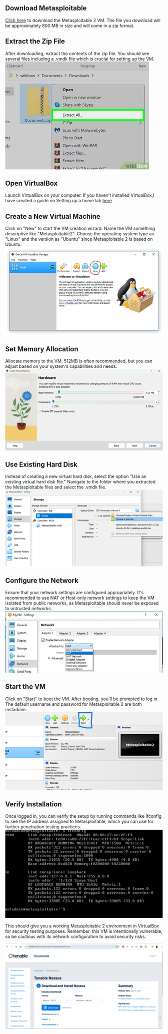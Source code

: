 
<h2>Download Metasploitable</h2>
<a href="https://sourceforge.net/projects/metasploitable/files/latest/download">Click here</a> to download the Metasploitable 2 VM. The file you download will be approximately 800 MB in size and will come in a zip format.

<h2>Extract the Zip File</h2>
After downloading, extract the contents of the zip file. You should see several files including a .vmdk file which is crucial for setting up the VM.

<img src="https://github.com/Corporate101/Setting-up-a-Virtual-home-Lab/blob/main/Folder/Extract%20file.jpg">

<h2>Open VirtualBox</h2>
Launch VirtualBox on your computer. If you haven't installed VirtualBox,I have created a guide on Setting up a home lab <a href="https://github.com/Corporate101/Setting-up-a-Virtual-home-Lab/blob/main/Walk%20Through%20for%20creating%20Windows%20Virtual%20machine.md">here</a>

<h2>Create a New Virtual Machine</h2>
Click on "New" to start the VM creation wizard. 
Name the VM something descriptive like "Metasploitable2". 
Choose the operating system type as "Linux" and the version as "Ubuntu" since Metasploitable 2 is based on Ubuntu.

<img src=https://github.com/Corporate101/Setting-up-a-Virtual-home-Lab/blob/main/Folder/New.jpg>


<h2>Set Memory Allocation</h2>
Allocate memory to the VM. 512MB is often recommended, but you can adjust based on your system's capabilities and needs.

<img src="https://github.com/Corporate101/Setting-up-a-Virtual-home-Lab/blob/main/Folder/Allocate%20memory.png">

<h2>Use Existing Hard Disk</h2>
Instead of creating a new virtual hard disk, select the option "Use an existing virtual hard disk file." 
Navigate to the folder where you extracted the Metasploitable files and select the .vmdk file.

<img src="https://github.com/Corporate101/Setting-up-a-Virtual-home-Lab/blob/main/Folder/Existing%20HDD.png">

<h2>Configure the Network</h2>
Ensure that your network settings are configured appropriately. It's recommended to use NAT or Host-only network settings to keep the VM isolated from public networks, as Metasploitable should never be exposed to untrusted networks.

<img src="https://github.com/Corporate101/Setting-up-a-Virtual-home-Lab/blob/main/Folder/VM-Network.jpg">

<h2>Start the VM</h2>
Click on "Start" to boot the VM. After booting, you'll be prompted to log in. The default username and password for Metasploitable 2 are both msfadmin.

<img src="https://github.com/Corporate101/Setting-up-a-Virtual-home-Lab/blob/main/Folder/Start%20MTSP.png">

<h2>Verify Installation</h2>
Once logged in, you can verify the setup by running commands like ifconfig to see the IP address assigned to Metasploitable, which you can use for further penetration testing practices.

<img src="https://github.com/Corporate101/Setting-up-a-Virtual-home-Lab/blob/main/Folder/Ifconfig%20MTSP.png">

This should give you a working Metasploitable 2 environment in VirtualBox for security testing purposes. Remember, this VM is intentionally vulnerable, so be cautious with its network configuration to avoid security risks.

<img src="https://github.com/Corporate101/Setting-up-a-Virtual-home-Lab/blob/main/Folder/Screenshot%202025-02-17%20081248.png">
